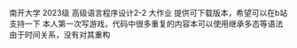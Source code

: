 南开大学 2023级 高级语言程序设计2-2 大作业
  提供可下载版本，希望可以在b站支持一下
  本人第一次写游戏，代码中很多重复的内容本可以使用继承多态等语法
  由于时间关系，没有对其重构

